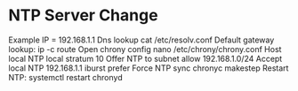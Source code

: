 # NTP Server Change
Example IP = 192.168.1.1
Dns lookup
  cat /etc/resolv.conf
Default gateway lookup:
	ip -c route
Open chrony config
	nano /etc/chrony/chrony.conf
Host local NTP
	local stratum 10 
Offer NTP to subnet
	allow 192.168.1.0/24
Accept local NTP
	192.168.1.1 iburst prefer
Force NTP sync
  chronyc makestep
Restart NTP:
  systemctl restart chronyd

